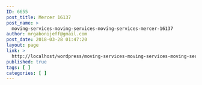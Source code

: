 ```yaml
---
ID: 6655
post_title: Mercer 16137
post_name: >
  moving-services-moving-services-moving-services-mercer-16137
author: mrgabonijeff@gmail.com
post_date: 2018-03-28 01:47:20
layout: page
link: >
  http://localhost/wordpress/moving-services-moving-services-moving-services-mercer-16137/
published: true
tags: [ ]
categories: [ ]
---
```

